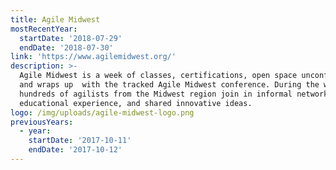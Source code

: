 ```yaml
---
title: Agile Midwest
mostRecentYear:
  startDate: '2018-07-29'
  endDate: '2018-07-30'
link: 'https://www.agilemidwest.org/'
description: >-
  Agile Midwest is a week of classes, certifications, open space unconference,
  and wraps up  with the tracked Agile Midwest conference. During the week,
  hundreds of agilists from the Midwest region join in informal networking,
  educational experience, and shared innovative ideas.
logo: /img/uploads/agile-midwest-logo.png
previousYears:
  - year: 
    startDate: '2017-10-11'
    endDate: '2017-10-12'
---
```


